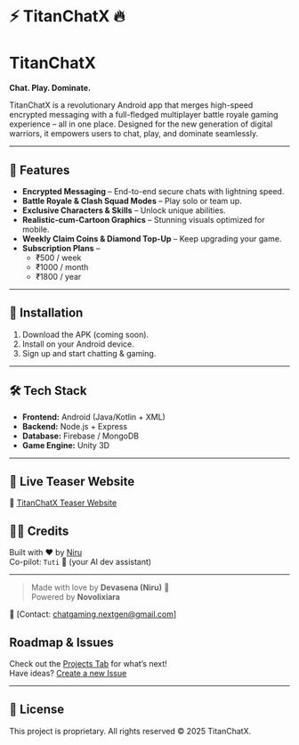 # ⚡ TitanChatX 🔥

# TitanChatX  
**Chat. Play. Dominate.**

TitanChatX is a revolutionary Android app that merges high-speed encrypted messaging with a full-fledged multiplayer battle royale gaming experience – all in one place. Designed for the new generation of digital warriors, it empowers users to chat, play, and dominate seamlessly.

---

## 🚀 Features
- **Encrypted Messaging** – End-to-end secure chats with lightning speed.
- **Battle Royale & Clash Squad Modes** – Play solo or team up.
- **Exclusive Characters & Skills** – Unlock unique abilities.
- **Realistic-cum-Cartoon Graphics** – Stunning visuals optimized for mobile.
- **Weekly Claim Coins & Diamond Top-Up** – Keep upgrading your game.
- **Subscription Plans** –  
  - ₹500 / week  
  - ₹1000 / month  
  - ₹1800 / year  

---

## 📲 Installation
1. Download the APK (coming soon).
2. Install on your Android device.
3. Sign up and start chatting & gaming.

---

## 🛠 Tech Stack
- **Frontend:** Android (Java/Kotlin + XML)
- **Backend:** Node.js + Express
- **Database:** Firebase / MongoDB
- **Game Engine:** Unity 3D

---

## 🚀 Live Teaser Website  
🔗 [TitanChatX Teaser Website](https://devasena-k09.github.io/TitanChatX-Android/website/)

## 🙋‍♀️ Credits

Built with ❤️ by [Niru](https://github.com/Devasena-K09)  
Co-pilot: `Tuti` 🤖 (your AI dev assistant)

---
> Made with love by **Devasena (Niru)** 🦋  
> Powered by **Novolixiara**

📧 [Contact: chatgaming.nextgen@gmail.com]

##  Roadmap & Issues

Check out the [Projects Tab](https://github.com/Devasena-K09/TitanChatX-Android/projects) for what’s next!  
Have ideas? [Create a new Issue](https://github.com/Devasena-K09/TitanChatX-Android/issues/new)

---
## 📌 License
This project is proprietary. All rights reserved © 2025 TitanChatX.

